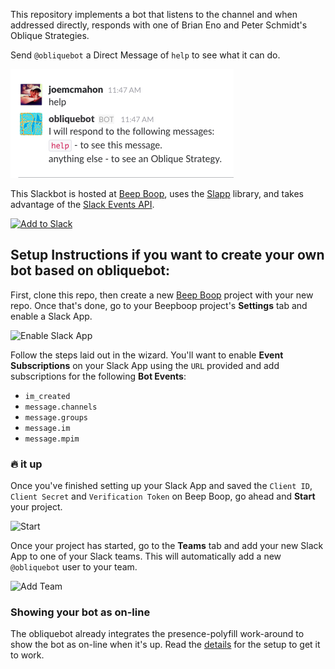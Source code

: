 This repository implements a bot that listens to the channel and when addressed directly, responds with one of Brian Eno and Peter Schmidt's Oblique
Strategies.

Send `@obliquebot` a Direct Message of `help` to see what it can do.

![Help](https://raw.githubusercontent.com/joemcmahon/obliquebot/master/_layouts/help.png)

This Slackbot is hosted at [Beep Boop][bb], uses the [Slapp][slapp]
library, and takes advantage of the [Slack Events API][slack-events-api].

<a href='https://beepboophq.com/api/slack/auth/add-to-slack/365f2d09fa3347248592ad508a16e1fb'><img alt='Add to Slack' height='40' width='139' src='https://platform.slack-edge.com/img/add_to_slack.png' srcset='https://platform.slack-edge.com/img/add_to_slack.png 1x, https://platform.slack-edge.com/img/add_to_slack@2x.png 2x' /></a>

## Setup Instructions if you want to create your own bot based on obliquebot:

First, clone this repo, then 
create a new [Beep Boop](bb) project with your new repo. Once that's done, go to your Beepboop project's **Settings** tab and enable a Slack App.

![Enable Slack App](https://cloud.githubusercontent.com/assets/367275/19362140/b4039c86-9142-11e6-9b31-941609c1b090.gif)

Follow the steps laid out in the wizard. You'll want to enable **Event Subscriptions** on your Slack App using the `URL` provided and add subscriptions for the following **Bot Events**:

+ `im_created`
+ `message.channels`
+ `message.groups`
+ `message.im`
+ `message.mpim`

### 🔥 it up

Once you've finished setting up your Slack App and saved the `Client ID`, `Client Secret` and `Verification Token` on Beep Boop, go ahead and **Start** your project.

![Start](https://cloud.githubusercontent.com/assets/367275/19364564/edb43efa-914b-11e6-9265-d33122bf5f9a.png)

Once your project has started, go to the **Teams** tab and add your new Slack App to one of your Slack teams. This will automatically add a new `@obliquebot` user to your team.

![Add Team](https://cloud.githubusercontent.com/assets/367275/19364343/012e4922-914b-11e6-8f0a-bb020b016fd2.png)

### Showing your bot as on-line

The obliquebot already integrates the presence-polyfill work-around to show the bot as on-line when it's up. Read the [details][presence-polyfill] for the setup to get it to work.

[bb]: https://beepboophq.com
[slapp]: https://github.com/BeepBoopHQ/slapp
[slack-events-api]: https://api.slack.com/events-api
[presence-polyfill]: https://github.com/BeepBoopHQ/beepboop-slapp-presence-polyfill
